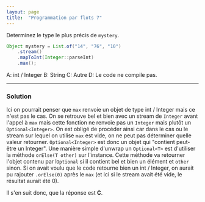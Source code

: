 ```yaml
---
layout: page
title:  "Programmation par flots 7"
---
```


Determinez le type le plus précis de `mystery`.

```java
Object mystery = List.of("14", "76", "10")
    .stream()
    .mapToInt(Integer::parseInt)
    .max();
```

A: int / Integer
B: String
C: Autre
D: Le code ne compile pas.

***


### Solution

Ici on pourrait penser que `max` renvoie un objet de type int / Integer mais ce n'est pas le cas. On se retrouve bel et bien avec un stream de `Integer` avant l'appel à `max` mais cette fonction ne renvoie pas un `Integer` mais plutôt un `Optional<Integer>`. On est obligé de procéder ainsi car dans le cas ou le stream sur lequel on utilise `max` est vide, on ne peut pas déterminer quelle valeur retourner. `Optional<Integer>` est donc un objet qui "contient peut-être un Integer". Une manière simple d'unwrap un `Optional<T>` est d'utiliser la méthode `orElse(T other)` sur l'instance. Cette méthode va retourner l'objet contenu par l`Optional` si il contient bel et bien un élément et `other` sinon. Si on avait voulu que le code retourne bien un int / Integer, on aurait pu rajouter `.orElse(0)` après le `max` (et ici si le stream avait été vide, le résultat aurait été 0).

Il s'en suit donc, que la réponse est **C**.